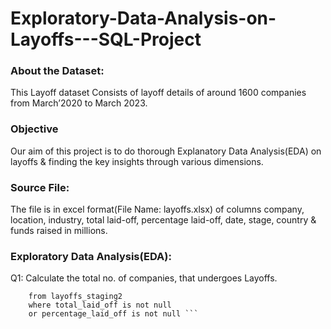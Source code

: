 # Exploratory-Data-Analysis-on-Layoffs---SQL-Project

### About the Dataset:
This Layoff dataset Consists of layoff details of around 1600 companies from March’2020 to March 2023.

### Objective
Our aim of this project is to do thorough Explanatory Data Analysis(EDA) on layoffs & finding the key insights through various dimensions.

### Source File:
The file is in excel format(File Name: layoffs.xlsx) of columns company, location, industry, total laid-off, percentage laid-off, date, stage, country & funds raised in millions.

### Exploratory Data Analysis(EDA):

Q1:  Calculate the total no. of companies, that undergoes Layoffs.

``` select count(distinct company) as Total_Companies
    from layoffs_staging2
    where total_laid_off is not null
    or percentage_laid_off is not null ```


